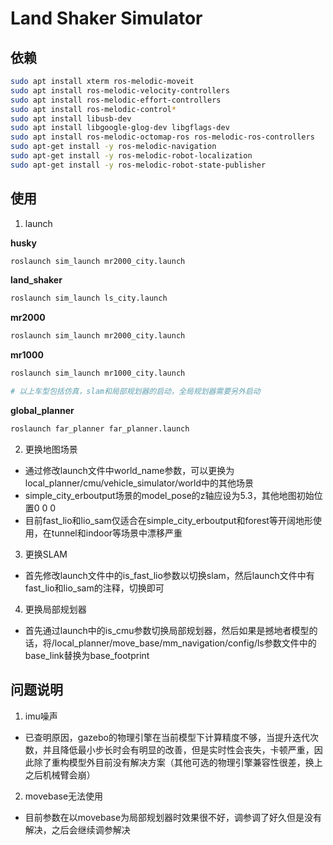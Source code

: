 # Land Shaker Simulator

## 依赖

```bash
sudo apt install xterm ros-melodic-moveit 
sudo apt install ros-melodic-velocity-controllers
sudo apt install ros-melodic-effort-controllers
sudo apt install ros-melodic-control*
sudo apt install libusb-dev
sudo apt install libgoogle-glog-dev libgflags-dev
sudo apt install ros-melodic-octomap-ros ros-melodic-ros-controllers 
sudo apt-get install -y ros-melodic-navigation
sudo apt-get install -y ros-melodic-robot-localization
sudo apt-get install -y ros-melodic-robot-state-publisher
```

## 使用

1. launch

**husky**
```bash
roslaunch sim_launch mr2000_city.launch
```
**land_shaker**
```bash
roslaunch sim_launch ls_city.launch
```
**mr2000**
```bash
roslaunch sim_launch mr2000_city.launch
```
**mr1000**
```bash
roslaunch sim_launch mr1000_city.launch
```

```bash
# 以上车型包括仿真，slam和局部规划器的启动，全局规划器需要另外启动
```

**global_planner**
```bash
roslaunch far_planner far_planner.launch
```


2. 更换地图场景

- 通过修改launch文件中world_name参数，可以更换为local_planner/cmu/vehicle_simulator/world中的其他场景
- simple_city_erboutput场景的model_pose的z轴应设为5.3，其他地图初始位置0 0 0
- 目前fast_lio和lio_sam仅适合在simple_city_erboutput和forest等开阔地形使用，在tunnel和indoor等场景中漂移严重

3. 更换SLAM
- 首先修改launch文件中的is_fast_lio参数以切换slam，然后launch文件中有fast_lio和lio_sam的注释，切换即可

4. 更换局部规划器
- 首先通过launch中的is_cmu参数切换局部规划器，然后如果是撼地者模型的话，将/local_planner/move_base/mm_navigation/config/ls参数文件中的base_link替换为base_footprint


## 问题说明

1. imu噪声
- 已查明原因，gazebo的物理引擎在当前模型下计算精度不够，当提升迭代次数，并且降低最小步长时会有明显的改善，但是实时性会丧失，卡顿严重，因此除了重构模型外目前没有解决方案（其他可选的物理引擎兼容性很差，换上之后机械臂会崩）

2. movebase无法使用
- 目前参数在以movebase为局部规划器时效果很不好，调参调了好久但是没有解决，之后会继续调参解决

